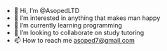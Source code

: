 - 👋 Hi, I’m @AsopedLTD
- 👀 I’m interested in anything that makes man happy
- 🌱 I’m currently learning programming
- 💞️ I’m looking to collaborate on study tutoring
- 📫 How to reach me asoped7@gmail.com

<!---
AsopedLTD/AsopedLTD is a ✨ special ✨ repository because its `README.md` (this file) appears on your GitHub profile.
You can click the Preview link to take a look at your changes.
--->
